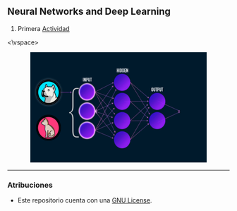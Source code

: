 ## Neural Networks and Deep Learning
1. Primera [Actividad](https://github.com/Jeremy-22/RN/blob/main/Git_y_documentaci%C3%B3n_de_RNA/README.md)



<\vspace>

<p align="center">
  <img src="r.gif" width="400" height="250" />
</p>

---

### Atribuciones

- Este repositorio cuenta con una  [GNU License](https://github.com/Jeremy-22/RN/blob/main/LICENSE).
